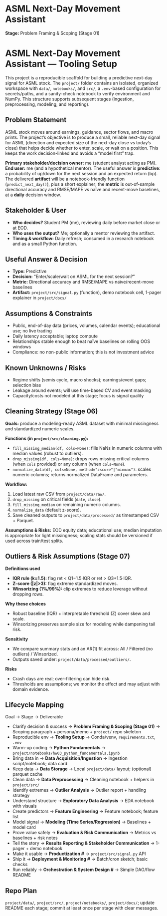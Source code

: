 # ASML Next-Day Movement Assistant

**Stage:** Problem Framing & Scoping (Stage 01)

# ASML Next-Day Movement Assistant — Tooling Setup

This project is a reproducible scaffold for building a predictive next-day signal for ASML stock. The `project/` folder contains an isolated, organized workspace with `data/`, `notebooks/`, and `src/`, a `.env`-based configuration for secrets/paths, and a sanity-check notebook to verify environment and NumPy. This structure supports subsequent stages (ingestion, preprocessing, modeling, and reporting).

## Problem Statement

ASML stock moves around earnings, guidance, sector flows, and macro prints. The project’s objective is to produce a small, reliable next-day signal for ASML (direction and expected size of the next-day close vs today’s close) that helps decide whether to enter, scale, or wait on a position. This keeps the work decision-linked and avoids a “model first” trap.

**Primary stakeholder/decision owner:** me (student analyst acting as PM). **End user:** me (and a hypothetical mentor). The useful answer is **predictive**: a probability of up/down for the next session and an expected return (bp). The delivered **artifact** will be a notebook-friendly function (`predict_next_day()`), plus a short explainer; the **metric** is out-of-sample directional accuracy and RMSE/MAPE vs naïve and recent-move baselines, at a **daily** decision window.

## Stakeholder & User

- **Who decides?** Student PM (me), reviewing daily before market close or at EOD.
- **Who uses the output?** Me; optionally a mentor reviewing the artifact.
- **Timing & workflow:** Daily refresh; consumed in a research notebook and as a small Python function.

## Useful Answer & Decision

- **Type:** Predictive
- **Decision:** “Enter/scale/wait on ASML for the next session?”
- **Metric:** Directional accuracy and RMSE/MAPE vs naïve/recent-move baselines
- **Artifact:** `project/src/signal.py` (function), demo notebook cell, 1-pager explainer in `project/docs/`

## Assumptions & Constraints

- Public, end-of-day data (prices, volumes, calendar events); educational use; no live trading
- Daily latency acceptable; laptop compute
- Relationships stable enough to beat naïve baselines on rolling OOS windows
- Compliance: no non-public information; this is not investment advice

## Known Unknowns / Risks

- Regime shifts (semis cycle, macro shocks); earnings/event gaps; selection bias
- Leakage around events; will use time-based CV and event masking
- Capacity/costs not modeled at this stage; focus is signal quality

## Cleaning Strategy (Stage 06)

**Goals:** produce a modeling-ready ASML dataset with minimal missingness and standardized numeric scales.

**Functions (in `project/src/cleaning.py`):**

- `fill_missing_median(df, cols=None)`: fills NaNs in numeric columns with median values (robust to outliers).
- `drop_missing(df, cols=None)`: drops rows missing critical columns (when `cols` provided) or any column (when `cols=None`).
- `normalize_data(df, cols=None, method="zscore"|"minmax")`: scales numeric columns; returns normalized DataFrame and parameters.

**Workflow:**

1. Load latest raw CSV from `project/data/raw/`.
2. `drop_missing` on critical fields (`date`, `close`).
3. `fill_missing_median` on remaining numeric columns.
4. `normalize_data` (default z-score).
5. Save cleaned outputs to `project/data/processed/` as timestamped CSV + Parquet.

**Assumptions & Risks:** EOD equity data; educational use; median imputation is appropriate for light missingness; scaling stats should be versioned if used across train/test splits.



## Outliers & Risk Assumptions (Stage 07)

**Definitions used**

- **IQR rule (k=1.5):** flag ret < Q1−1.5·IQR or ret > Q3+1.5·IQR.
- **Z-score (|z|>3):** flag extreme standardized moves.
- **Winsorizing (1%/99%):** clip extremes to reduce leverage without dropping rows.

**Why these choices**

- Robust baseline (IQR) + interpretable threshold (Z) cover skew and scale.
- Winsorizing preserves sample size for modeling while dampening tail risk.

**Sensitivity**

- We compare summary stats and an AR(1) fit across: All / Filtered (no outliers) / Winsorized.
- Outputs saved under: `project/data/processed/outliers/`.

**Risks**

- Crash days are real; over-filtering can hide risk.
- Thresholds are assumptions; we monitor the effect and may adjust with domain evidence.

## Lifecycle Mapping

Goal → Stage → Deliverable

- Clarify decision & success → **Problem Framing & Scoping (Stage 01)** → Scoping paragraph + persona/memo + `project/` repo skeleton
- Reproducible env → **Tooling Setup** → Conda/venv, `requirements.txt`, `.env`
- Warm-up coding → **Python Fundamentals** → `project/notebooks/hw03_python_fundamentals.ipynb`
- Bring data in → **Data Acquisition/Ingestion** → Ingestion script/notebook; data card
- Keep data → **Data Storage** → Local `project/data/` layout; (optional) parquet cache
- Clean data → **Data Preprocessing** → Cleaning notebook + helpers in `project/src/`
- Identify extremes → **Outlier Analysis** → Outlier report + handling strategy
- Understand structure → **Exploratory Data Analysis** → EDA notebook with visuals
- Create predictors → **Feature Engineering** → Feature notebook; feature list
- Model signal → **Modeling (Time Series/Regression)** → Baselines + model card
- Prove value safely → **Evaluation & Risk Communication** → Metrics vs baselines + risk notes
- Tell the story → **Results Reporting & Stakeholder Communication** → 1-pager + demo notebook
- Make it usable → **Productization #** → `project/src/signal.py` API
- Ship it → **Deployment & Monitoring #** → Batch/cron sketch; basic checks
- Run reliably → **Orchestration & System Design #** → Simple DAG/flow README

## Repo Plan

`project/data/`, `project/src/`, `project/notebooks/`, `project/docs/`; update README each stage; commit at least once per stage with clear messages.
